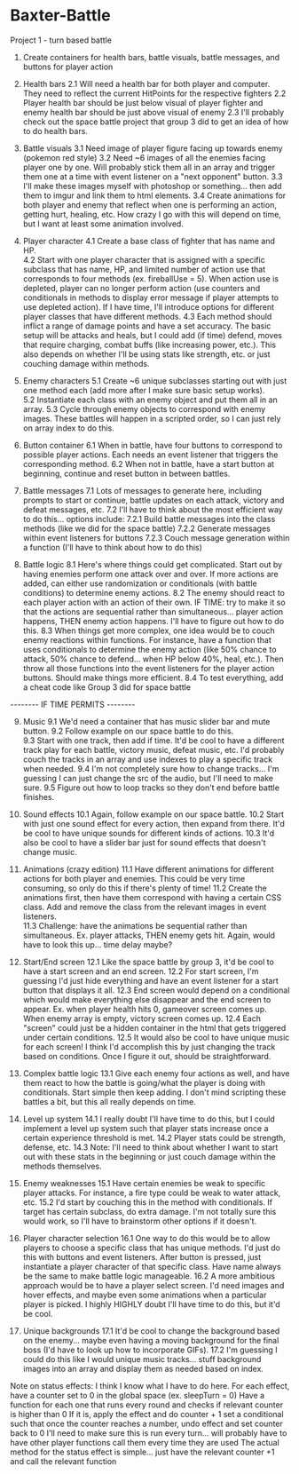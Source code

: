 # Baxter-Battle
Project 1 - turn based battle

1. Create containers for health bars, battle visuals, battle messages, and buttons for player action

2. Health bars
  2.1 Will need a health bar for both player and computer.  They need to reflect the current HitPoints for the respective fighters
  2.2 Player health bar should be just below visual of player fighter and enemy health bar should be just above visual of enemy
  2.3 I'll probably check out the space battle project that group 3 did to get an idea of how to do health bars.

3. Battle visuals
  3.1 Need image of player figure facing up towards enemy (pokemon red style)
  3.2 Need ~6 images of all the enemies facing player one by one.  Will probably stick them all in an array and trigger them one at a time with event listener on a "next opponent" button.
  3.3 I'll make these images myself with photoshop or something... then add them to imgur and link them to html elements.
  3.4 Create animations for both player and enemy that reflect when one is performing an action, getting hurt, healing, etc.  How crazy I go with this will depend on time, but I want at least some animation involved.

4. Player character
  4.1 Create a base class of fighter that has name and HP.  
  4.2 Start with one player character that is assigned with a specific subclass that has name, HP, and limited number of action use that corresponds to four methods (ex. fireballUse = 5).  When action use is depleted, player can no longer perform action (use counters and conditionals in methods to display error message if player attempts to use depleted action).  If I have time, I'll introduce options for different player classes that have different methods.
  4.3 Each method should inflict a range of damage points and have a set accuracy.  The basic setup will be attacks and heals, but I could add (if time) defend, moves that require charging, combat buffs (like increasing power, etc.).  This also depends on whether I'll be using stats like strength, etc. or just couching damage within methods.

5. Enemy characters
  5.1 Create ~6 unique subclasses starting out with just one method each (add more after I make sure basic setup works).  
  5.2 Instantiate each class with an enemy object and put them all in an array.
  5.3 Cycle through enemy objects to correspond with enemy images.  These battles will happen in a scripted order, so I can just rely on array index to do this.

6. Button container
  6.1 When in battle, have four buttons to correspond to possible player actions.  Each needs an event listener that triggers the corresponding method.
  6.2 When not in battle, have a start button at beginning, continue and reset button in between battles. 

7. Battle messages
  7.1 Lots of messages to generate here, including prompts to start or continue, battle updates on each attack, victory and defeat messages, etc.
  7.2 I'll have to think about the most efficient way to do this... options include:
    7.2.1 Build battle messages into the class methods (like we did for the space battle)
    7.2.2 Generate messages within event listeners for buttons
    7.2.3 Couch message generation within a function (I'll have to think about how to do this)

8. Battle logic
  8.1 Here's where things could get complicated.  Start out by having enemies perform one attack over and over.  If more actions are added, can either use randomization or conditionals (with battle conditions) to determine enemy actions.
  8.2 The enemy should react to each player action with an action of their own.  IF TIME: try to make it so that the actions are sequential rather than simultaneous... player action happens, THEN enemy action happens.  I'll have to figure out how to do this.
  8.3 When things get more complex, one idea would be to couch enemy reactions within functions.  For instance, have a function that uses conditionals to determine the enemy action (like 50% chance to attack, 50% chance to defend... when HP below 40%, heal, etc.).  Then throw all those functions into the event listeners for the player action buttons.  Should make things more efficient.
  8.4 To test everything, add a cheat code like Group 3 did for space battle

  -------- IF TIME PERMITS --------

9. Music
  9.1 We'd need a container that has music slider bar and mute button.
  9.2 Follow example on our space battle to do this.  
  9.3 Start with one track, then add if time.  It'd be cool to have a different track play for each battle, victory music, defeat music, etc.  I'd probably couch the tracks in an array and use indexes to play a specific track when needed.
  9.4 I'm not completely sure how to change tracks... I'm guessing I can just change the src of the audio, but I'll need to make sure.
  9.5 Figure out how to loop tracks so they don't end before battle finishes.

10. Sound effects
  10.1 Again, follow example on our space battle.
  10.2 Start with just one sound effect for every action, then expand from there.  It'd be cool to have unique sounds for different kinds of actions.
  10.3 It'd also be cool to have a slider bar just for sound effects that doesn't change music.

11. Animations (crazy edition)
  11.1 Have different animations for different actions for both player and enemies.  This could be very time consuming, so only do this if there's plenty of time!
  11.2 Create the animations first, then have them correspond with having a certain CSS class.  Add and remove the class from the relevant images in event listeners.  
  11.3 Challenge: have the animations be sequential rather than simultaneous.  Ex. player attacks, THEN enemy gets hit.  Again, would have to look this up... time delay maybe?

12. Start/End screen
  12.1 Like the space battle by group 3, it'd be cool to have a start screen and an end screen.
  12.2 For start screen, I'm guessing I'd just hide everything and have an event listener for a start button that displays it all.
  12.3 End screen would depend on a conditional which would make everything else disappear and the end screen to appear.  Ex. when player health hits 0, gameover screen comes up.  When enemy array is empty, victory screen comes up.
  12.4 Each "screen" could just be a hidden container in the html that gets triggered under certain conditions.
  12.5 It would also be cool to have unique music for each screen!  I think I'd accomplish this by just changing the track based on conditions.  Once I figure it out, should be straightforward.

13. Complex battle logic
  13.1 Give each enemy four actions as well, and have them react to how the battle is going/what the player is doing with conditionals.  Start simple then keep adding.  I don't mind scripting these battles a bit, but this all really depends on time.

14. Level up system
  14.1 I really doubt I'll have time to do this, but I could implement a level up system such that player stats increase once a certain experience threshold is met.
  14.2 Player stats could be strength, defense, etc.
  14.3 Note: I'll need to think about whether I want to start out with these stats in the beginning or just couch damage within the methods themselves.  

15. Enemy weaknesses
  15.1 Have certain enemies be weak to specific player attacks.  For instance, a fire type could be weak to water attack, etc.
  15.2 I'd start by couching this in the method with conditionals.  If target has certain subclass, do extra damage.  I'm not totally sure this would work, so I'll have to brainstorm other options if it doesn't.

16. Player character selection
  16.1 One way to do this would be to allow players to choose a specific class that has unique methods.  I'd just do this with buttons and event listeners.  After button is pressed, just instantiate a player character of that specific class.  Have name always be the same to make battle logic manageable.
  16.2 A more ambitious approach would be to have a player select screen.  I'd need images and hover effects, and maybe even some animations when a particular player is picked.  I highly HIGHLY doubt I'll have time to do this, but it'd be cool.

17. Unique backgrounds
  17.1 It'd be cool to change the background based on the enemy... maybe even having a moving background for the final boss (I'd have to look up how to incorporate GIFs).
  17.2 I'm guessing I could do this like I would unique music tracks... stuff background images into an array and display them as needed based on index.

Note on status effects:
  I think I know what I have to do here.  For each effect, have a counter set to 0 in the global space (ex. sleepTurn = 0)
  Have a function for each one that runs every round and checks if relevant counter is higher than 0
  If it is, apply the effect and do counter + 1
  set a conditional such that once the counter reaches a number, undo effect and set counter back to 0
  I'll need to make sure this is run every turn... will probably have to have other player functions call them every time they are used
  The actual method for the status effect is simple... just have the relevant counter +1 and call the relevant function
